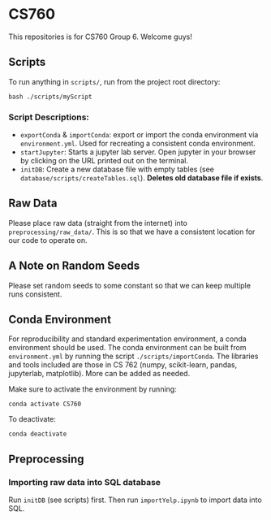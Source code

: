 # CS760

This repositories is for CS760 Group 6. Welcome guys!

## Scripts

To run anything in `scripts/`, run from the project root directory:

`bash ./scripts/myScript`

### Script Descriptions:

- `exportConda` & `importConda`: export or import the conda environment via `environment.yml`. Used for recreating a consistent conda environment.
- `startJupyter`: Starts a jupyter lab server. Open jupyter in your browser by clicking on the URL printed out on the terminal.
- `initDB`: Create a new database file with empty tables (see `database/scripts/createTables.sql`). **Deletes old database file if exists**.

## Raw Data

Please place raw data (straight from the internet) into `preprocessing/raw_data/`. This is so that we have a consistent location for our code to operate on.

## A Note on Random Seeds

Please set random seeds to some constant so that we can keep multiple runs consistent.

## Conda Environment

For reproducibility and standard experimentation environment, a conda environment
should be used. The conda environment can be built from `environment.yml` by
running the script `./scripts/importConda`. The libraries and tools included
are those in CS 762 (numpy, scikit-learn, pandas, jupyterlab, matplotlib). More
can be added as needed.

Make sure to activate the environment by running:

`conda activate CS760`

To deactivate:

`conda deactivate`

## Preprocessing

### Importing raw data into SQL database

Run `initDB` (see scripts) first. Then run `importYelp.ipynb` to import data into SQL.
